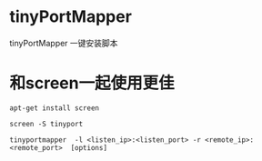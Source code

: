 # tinyPortMapper
tinyPortMapper 一键安装脚本

# 和screen一起使用更佳
```
apt-get install screen

screen -S tinyport

tinyportmapper  -l <listen_ip>:<listen_port> -r <remote_ip>:<remote_port>  [options]

